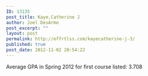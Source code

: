 ```yaml
---
ID: 13135
post_title: Kaye,Catherine J
author: Joel DesArmo
post_excerpt: ""
layout: post
permalink: http://effrtlss.com/kayecatherine-j-3/
published: true
post_date: 2012-11-02 20:54:22
---
```

<p>Average GPA in Spring 2012 for first course listed: 3.708</p>